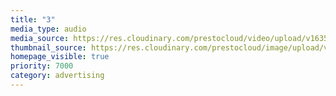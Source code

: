 ```yaml
---
title: "3"
media_type: audio
media_source: https://res.cloudinary.com/prestocloud/video/upload/v1635110958/dave-peach-web-netlify-cms/commercial-sample_v49stm.mp3
thumbnail_source: https://res.cloudinary.com/prestocloud/image/upload/v1623650952/dave-peach-web-netlify-cms/air-jordan-transparent.png
homepage_visible: true
priority: 7000
category: advertising
---
```

